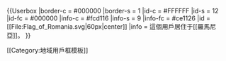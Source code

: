 {{Userbox
  |border-c = #000000
  |border-s = 1
  |id-c     = #FFFFFF
  |id-s     = 12
  |id-fc    = #000000
  |info-c   = #fcd116
  |info-s   = 9
  |info-fc  = #ce1126
  |id       = [[File:Flag_of_Romania.svg|60px|center]]
  |info     = 這個用戶居住于[[羅馬尼亞]]。
}}<noinclude>

[[Category:地域用戶框模板]]

</noinclude>